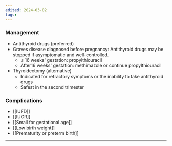 ```yaml
---
edited: 2024-03-02
tags:
---
```

### Management
- Antithyroid drugs (preferred)
- Graves disease diagnosed before pregnancy: Antithyroid drugs may be stopped if asymptomatic and well-controlled. 
	- ≤ 16 weeks' gestation: propylthiouracil  
	- After16 weeks' gestation: methimazole or continue propylthiouracil  
- Thyroidectomy (alternative)
	- Indicated for refractory symptoms or the inability to take antithyroid drugs
	- Safest in the second trimester
### Complications
- [[IUFD]]
- [[IUGR]]
- [[Small for gestational age]]
- [[Low birth weight]]
- [[Prematurity or preterm birth]] 
---
